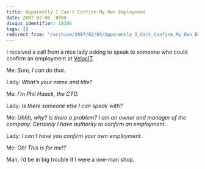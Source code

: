```yaml
---
title: Apparently I Can't Confirm My Own Employment
date: 2007-02-06 -0800
disqus_identifier: 18206
tags: []
redirect_from: "/archive/2007/02/05/Apparently_I_Cant_Confirm_My_Own_Employment.aspx/"
---
```


I received a call from a nice lady asking to speak to someone who could
confirm an employment at [VelocIT](http://veloc-it.com/ "VelocIT").

Me: *Sure, I can do that.*

Lady: *What’s your name and title?*

Me: *I’m Phil Haack, the CTO.*

Lady: *Is there someone else I can speak with?*

Me: *Uhhh, why? Is there a problem? I am an owner and manager of the
company. Certainly I have authority to confirm an employment.*

Lady: *I can’t have you confirm your own employment.*

Me: *Oh! This is for me!?*

Man, I’d be in big trouble if I were a one-man shop.

